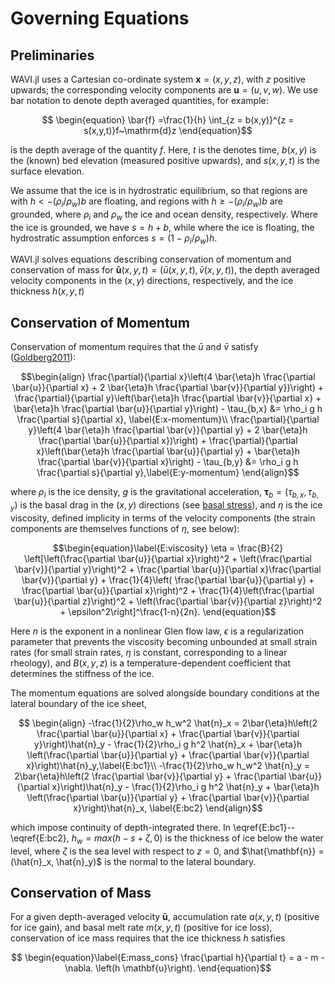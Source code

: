# Governing Equations

## Preliminaries
WAVI.jl uses a Cartesian co-ordinate system $\mathbf{x} = (x,y,z)$, with $z$ positive upwards; the corresponding velocity components are $\mathbf{u} = (u,v,w)$. We use bar notation to denote depth averaged quantities, for example:
```math
    \begin{equation}
        \bar{f} =\frac{1}{h} \int_{z = b(x,y)}^{z = s(x,y,t)}f~\mathrm{d}z
    \end{equation}
```
is the depth average of the quantity $f$. Here, $t$ is the denotes time, $b(x,y)$ is the (known) bed elevation (measured positive upwards), and $s(x,y,t)$ is the surface elevation. 

 We assume that the ice is in hydrostratic equilibrium, so that regions are with $h < -(\rho_i/\rho_w) b$ are floating, and regions with $h \geq -(\rho_i/\rho_w) b$ are grounded, where $\rho_i$ and $\rho_w$ the ice and ocean density, respectively.  Where the ice is grounded, we have $s = h + b$, while where the ice is floating, the hydrostratic assumption enforces $s = (1 - \rho_i/\rho_w)h$.

WAVI.jl solves equations describing conservation of momentum and conservation of mass for $\mathbf{\bar{u}}(x,y,t) = (\bar{u}(x,y,t), \bar{v}(x,y,t))$, the depth averaged velocity components in the $(x,y)$ directions, respectively, and the ice thickness $h(x,y,t)$

## Conservation of Momentum
Conservation of momentum requires that the $\bar{u}$ and $\bar{v}$ satisfy ([Goldberg2011](@cite)):
```math
\begin{align}
    \frac{\partial}{\partial x}\left(4 \bar{\eta}h \frac{\partial \bar{u}}{\partial x} + 2 \bar{\eta}h \frac{\partial \bar{v}}{\partial y})\right) +    \frac{\partial}{\partial y}\left(\bar{\eta}h \frac{\partial \bar{v}}{\partial x} +  \bar{\eta}h \frac{\partial \bar{u}}{\partial y}\right) - \tau_{b,x} &= \rho_i g h \frac{\partial s}{\partial x}, \label{E:x-momentum}\\
    \frac{\partial}{\partial y}\left(4 \bar{\eta}h \frac{\partial \bar{v}}{\partial y} + 2 \bar{\eta}h \frac{\partial \bar{u}}{\partial x})\right) +    \frac{\partial}{\partial x}\left(\bar{\eta}h \frac{\partial \bar{u}}{\partial y} +  \bar{\eta}h \frac{\partial \bar{v}}{\partial x}\right) - \tau_{b,y} &= \rho_i g h \frac{\partial s}{\partial y},\label{E:y-momentum}
\end{align}
```
where $\rho_i$ is the ice density, $g$ is the gravitational acceleration, $\mathbf{\tau}_b = (\tau_{b,x}, \tau_{b,y})$ is the basal drag in the $(x,y)$ directions (see [basal stress](basal_stress.md)), and $\eta$ is the ice viscosity, defined implicity in terms of the velocity components (the strain components are themselves functions of $\eta$, see below):
```math
\begin{equation}\label{E:viscosity}
    \eta = \frac{B}{2} \left[\left(\frac{\partial \bar{u}}{\partial x}\right)^2  + \left(\frac{\partial \bar{v}}{\partial y}\right)^2 + \frac{\partial \bar{u}}{\partial x}\frac{\partial \bar{v}}{\partial y} + \frac{1}{4}\left( \frac{\partial \bar{u}}{\partial y} + \frac{\partial \bar{u}}{\partial x}\right)^2 + \frac{1}{4}\left(\frac{\partial \bar{u}}{\partial z}\right)^2 + \left(\frac{\partial \bar{v}}{\partial z}\right)^2 + \epsilon^2\right]^\frac{1-n}{2n}.
\end{equation}
```
Here $n$ is the exponent in a nonlinear Glen flow law, $\epsilon$ is a regularization parameter that prevents the viscosity becoming unbounded at small strain rates (for small strain rates, $\eta$ is constant, corresponding to a linear rheology), and $B(x,y,z)$ is a temperature-dependent coefficient that determines the stiffness of the ice. 

The momentum equations are solved alongside boundary conditions at the lateral boundary of the ice sheet,
```math
    \begin{align}
        -\frac{1}{2}\rho_w  h_w^2 \hat{n}_x = 2\bar{\eta}h\left(2 \frac{\partial \bar{u}}{\partial x} + \frac{\partial \bar{v}}{\partial y}\right)\hat{n}_y - \frac{1}{2}\rho_i g h^2 \hat{n}_x + \bar{\eta}h \left(\frac{\partial \bar{u}}{\partial y} + \frac{\partial \bar{v}}{\partial x}\right)\hat{n}_y,\label{E:bc1}\\
        -\frac{1}{2}\rho_w  h_w^2 \hat{n}_y = 2\bar{\eta}h\left(2 \frac{\partial \bar{v}}{\partial y} + \frac{\partial \bar{u}}{\partial x}\right)\hat{n}_y - \frac{1}{2}\rho_i g h^2 \hat{n}_y + \bar{\eta}h \left(\frac{\partial \bar{u}}{\partial y} + \frac{\partial \bar{v}}{\partial x}\right)\hat{n}_x, \label{E:bc2}
     \end{align}
```
which impose continuity of depth-integrated there. In \eqref{E:bc1}--\eqref{E:bc2}, $h_w = max(h - s + \zeta, 0)$ is the thickness of ice below the water level, where $\zeta$ is the sea level with respect to $z = 0$, and $\hat{\mathbf{n}} = (\hat{n}_x, \hat{n}_y)$ is the normal to the lateral boundary. 

## Conservation of Mass
For a given depth-averaged velocity $\mathbf{\bar{u}}$, accumulation rate $a(x,y,t)$ (positive for ice gain), and basal melt rate $m(x,y,t)$ (positive for ice loss), conservation of ice mass requires that the ice thickness $h$ satisfies
```math
    \begin{equation}\label{E:mass_cons}
        \frac{\partial h}{\partial t} = a - m - \nabla. \left(h \mathbf{u}\right).
    \end{equation}
```
